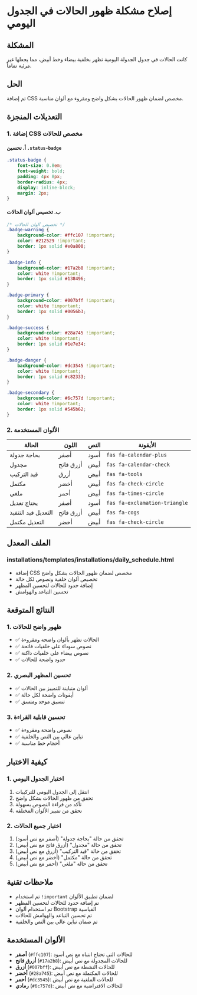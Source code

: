 # إصلاح مشكلة ظهور الحالات في الجدول اليومي

## المشكلة
كانت الحالات في جدول الجدولة اليومية تظهر بخلفية بيضاء وخط أبيض، مما يجعلها غير مرئية تماماً.

## الحل
تم إضافة CSS مخصص لضمان ظهور الحالات بشكل واضح ومقروء مع ألوان مناسبة.

## التعديلات المنجزة

### 1. إضافة CSS مخصص للحالات

#### أ. تحسين `.status-badge`
```css
.status-badge { 
    font-size: 0.8em; 
    font-weight: bold;
    padding: 4px 8px;
    border-radius: 4px;
    display: inline-block;
    margin: 2px;
}
```

#### ب. تخصيص ألوان الحالات
```css
/* تخصيص ألوان الحالات */
.badge-warning {
    background-color: #ffc107 !important;
    color: #212529 !important;
    border: 1px solid #e0a800;
}

.badge-info {
    background-color: #17a2b8 !important;
    color: white !important;
    border: 1px solid #138496;
}

.badge-primary {
    background-color: #007bff !important;
    color: white !important;
    border: 1px solid #0056b3;
}

.badge-success {
    background-color: #28a745 !important;
    color: white !important;
    border: 1px solid #1e7e34;
}

.badge-danger {
    background-color: #dc3545 !important;
    color: white !important;
    border: 1px solid #c82333;
}

.badge-secondary {
    background-color: #6c757d !important;
    color: white !important;
    border: 1px solid #545b62;
}
```

### 2. الألوان المستخدمة

| الحالة | اللون | النص | الأيقونة |
|--------|-------|------|----------|
| بحاجة جدولة | أصفر | أسود | `fas fa-calendar-plus` |
| مجدول | أزرق فاتح | أبيض | `fas fa-calendar-check` |
| قيد التركيب | أزرق | أبيض | `fas fa-tools` |
| مكتمل | أخضر | أبيض | `fas fa-check-circle` |
| ملغي | أحمر | أبيض | `fas fa-times-circle` |
| يحتاج تعديل | أصفر | أسود | `fas fa-exclamation-triangle` |
| التعديل قيد التنفيذ | أزرق فاتح | أبيض | `fas fa-cogs` |
| التعديل مكتمل | أخضر | أبيض | `fas fa-check-circle` |

## الملف المعدل

### installations/templates/installations/daily_schedule.html
- إضافة CSS مخصص لضمان ظهور الحالات بشكل واضح
- تخصيص ألوان خلفية ونصوص لكل حالة
- إضافة حدود للحالات لتحسين المظهر
- تحسين التباعد والهوامش

## النتائج المتوقعة

### 1. ظهور واضح للحالات
- ✅ الحالات تظهر بألوان واضحة ومقروءة
- ✅ نصوص سوداء على خلفيات فاتحة
- ✅ نصوص بيضاء على خلفيات داكنة
- ✅ حدود واضحة للحالات

### 2. تحسين المظهر البصري
- ✅ ألوان متباينة للتمييز بين الحالات
- ✅ أيقونات واضحة لكل حالة
- ✅ تنسيق موحد ومتسق

### 3. تحسين قابلية القراءة
- ✅ نصوص واضحة ومقروءة
- ✅ تباين عالي بين النص والخلفية
- ✅ أحجام خط مناسبة

## كيفية الاختبار

### 1. اختبار الجدول اليومي
1. انتقل إلى الجدول اليومي للتركيبات
2. تحقق من ظهور الحالات بشكل واضح
3. تأكد من قراءة النصوص بسهولة
4. تحقق من تمييز الألوان المختلفة

### 2. اختبار جميع الحالات
1. تحقق من حالة "بحاجة جدولة" (أصفر مع نص أسود)
2. تحقق من حالة "مجدول" (أزرق فاتح مع نص أبيض)
3. تحقق من حالة "قيد التركيب" (أزرق مع نص أبيض)
4. تحقق من حالة "مكتمل" (أخضر مع نص أبيض)
5. تحقق من حالة "ملغي" (أحمر مع نص أبيض)

## ملاحظات تقنية

- تم استخدام `!important` لضمان تطبيق الألوان
- تم إضافة حدود للحالات لتحسين المظهر
- تم استخدام ألوان Bootstrap القياسية
- تم تحسين التباعد والهوامش للحالات
- تم ضمان تباين عالي بين النص والخلفية

## الألوان المستخدمة

- **أصفر** (`#ffc107`): للحالات التي تحتاج انتباه مع نص أسود
- **أزرق فاتح** (`#17a2b8`): للحالات المجدولة مع نص أبيض
- **أزرق** (`#007bff`): للحالات النشطة مع نص أبيض
- **أخضر** (`#28a745`): للحالات المكتملة مع نص أبيض
- **أحمر** (`#dc3545`): للحالات الملغية مع نص أبيض
- **رمادي** (`#6c757d`): للحالات الافتراضية مع نص أبيض 